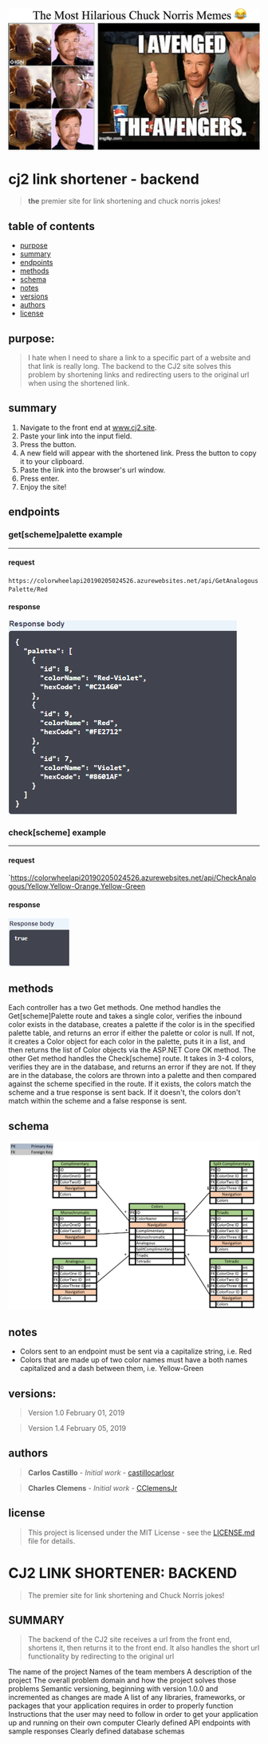 ![alt text](https://github.com/cj2-site/cj2_backend/blob/master/assets/chucknorrismeme.jpg "chuck norris")

# cj2 link shortener - backend
> **the** premier site for link shortening and chuck norris jokes!

## table of contents
* [purpose](#purpose)
* [summary](#summary)
* [endpoints](#endpoints)
* [methods](#methods)
* [schema](#schema)
* [notes](#notes)
* [versions](#versions)
* [authors](#authors)
* [license](#license)



## purpose:
> I hate when I need to share a link to a specific part of a website and that link is really long. The backend to the CJ2 site solves this problem by shortening links and redirecting users to the original url when using the shortened link. 

## summary
1. Navigate to the front end at www.cj2.site.
2. Paste your link into the input field.
3. Press the button.
4. A new field will appear with the shortened link. Press the button to copy it to your clipboard.
5. Paste the link into the browser's url window.
6. Press enter.
7. Enjoy the site!

## endpoints
### get\[scheme\]palette example
___
#### request
`https://colorwheelapi20190205024526.azurewebsites.net/api/GetAnalogousPalette/Red `

#### response
![alt text](https://github.com/clothing-color-coordinator/API/blob/master/assets/getAnalogousResponse.PNG "Get Analogous Palette")

### check\[scheme\] example
___
#### request
`https://colorwheelapi20190205024526.azurewebsites.net/api/CheckAnalogous/Yellow,Yellow-Orange,Yellow-Green

#### response
![alt text](https://github.com/clothing-color-coordinator/API/blob/master/assets/checkAnalogousResponse.PNG "Check Analogous")

## methods
Each controller has a two Get methods. One method handles the Get\[scheme\]Palette route and takes a single color, verifies the inbound color exists in the database, creates a palette if the color is in the specified palette table, and returns an error if either the palette or color is null. If not, it creates a Color object for each color in the palette, puts it in a list, and then returns the list of Color objects via the ASP.NET Core OK method.
The other Get method handles the Check\[scheme\] route. It takes in 3-4 colors, verifies they are in the database, and returns an error if they are not. If they are in the database, the colors are thrown into a palette and then compared against the scheme specified in the route. If it exists, the colors match the scheme and a true response is sent back. If it doesn't, the colors don't match within the scheme and a false response is sent. 


## schema
![alt text](https://github.com/clothing-color-coordinator/API/blob/master/assets/MidtermTables.PNG "Database Schema")

## notes
- Colors sent to an endpoint must be sent via a capitalize string, i.e. Red
- Colors that are made up of two color names must have a both names capitalized and a dash between them, i.e. Yellow-Green

## versions:
> Version 1.0  February 01, 2019

> Version 1.4 February 05, 2019

## authors
> **Carlos Castillo** - *Initial work* - [castillocarlosr](https://github.com/castillocarlosr])

> **Charles Clemens** - *Initial work* - [CClemensJr](https://github.com/CClemensJr)

## license
> This project is licensed under the MIT License - see the [LICENSE.md](LICENSE.md) file for details.




# CJ2 LINK SHORTENER: BACKEND
> The premier site for link shortening and Chuck Norris jokes!

## SUMMARY
> The backend of the CJ2 site receives a url from the front end, shortens it, then returns it to the front end. It also handles the short url functionality by redirecting to the original url


The name of the project
Names of the team members
A description of the project
The overall problem domain and how the project solves those problems
Semantic versioning, beginning with version 1.0.0 and incremented as changes are made
A list of any libraries, frameworks, or packages that your application requires in order to properly function
Instructions that the user may need to follow in order to get your application up and running on their own computer
Clearly defined API endpoints with sample responses
Clearly defined database schemas
